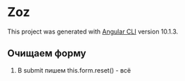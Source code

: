 # Zoz

This project was generated with [Angular CLI](https://github.com/angular/angular-cli) version 10.1.3.

## Очищаем форму

1. В submit пишем this.form.reset() - всё
